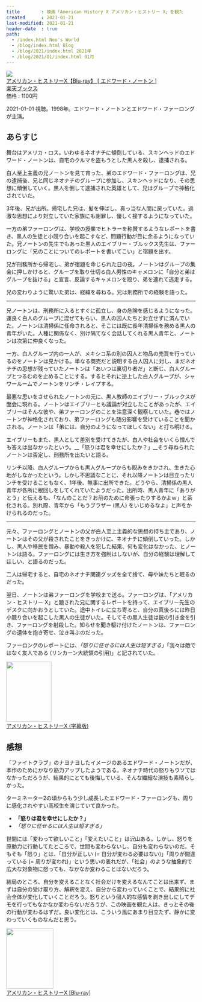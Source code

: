 ```yaml
---
title        : 映画「American History X アメリカン・ヒストリー X」を観た
created      : 2021-01-21
last-modified: 2021-01-21
header-date  : true
path:
  - /index.html Neo's World
  - /blog/index.html Blog
  - /blog/2021/index.html 2021年
  - /blog/2021/01/index.html 01月
---
```


<div class="ad-rakuten">
  <div class="ad-rakuten-image">
    <a href="https://hb.afl.rakuten.co.jp/hgc/g00q0722.waxyc9ff.g00q0722.waxyd017/?pc=https%3A%2F%2Fitem.rakuten.co.jp%2Fbook%2F11232804%2F&amp;m=http%3A%2F%2Fm.rakuten.co.jp%2Fbook%2Fi%2F14707407%2F">
      <img src="https://thumbnail.image.rakuten.co.jp/@0_mall/book/cabinet/4291/4988135864291.jpg?_ex=128x128">
    </a>
  </div>
  <div class="ad-rakuten-info">
    <div class="ad-rakuten-title">
      <a href="https://hb.afl.rakuten.co.jp/hgc/g00q0722.waxyc9ff.g00q0722.waxyd017/?pc=https%3A%2F%2Fitem.rakuten.co.jp%2Fbook%2F11232804%2F&amp;m=http%3A%2F%2Fm.rakuten.co.jp%2Fbook%2Fi%2F14707407%2F">アメリカン・ヒストリーX【Blu-ray】 [ エドワード・ノートン ]</a>
    </div>
    <div class="ad-rakuten-shop">
      <a href="https://hb.afl.rakuten.co.jp/hgc/g00q0722.waxyc9ff.g00q0722.waxyd017/?pc=https%3A%2F%2Fwww.rakuten.co.jp%2Fbook%2F&amp;m=http%3A%2F%2Fm.rakuten.co.jp%2Fbook%2F">楽天ブックス</a>
    </div>
    <div class="ad-rakuten-price">価格 : 1100円</div>
  </div>
</div>

2021-01-01 視聴。1998年。エドワード・ノートンとエドワード・ファーロングが主演。

## あらすじ

舞台はアメリカ・ロス。いわゆるネオナチに傾倒している、スキンヘッドのエドワード・ノートンは、自宅のクルマを盗もうとした黒人を殺し、逮捕される。

白人至上主義の兄ノートンを見て育った、弟のエドワード・ファーロングは、兄の逮捕後、兄と同じネオナチのグループに参加し、スキンヘッドになり、その思想に傾倒していく。黒人を倒して逮捕された英雄として、兄はグループで神格化されていた。

3年後、兄が出所。帰宅した兄は、髪を伸ばし、真っ当な人間に戻っていた。過激な思想により対立していた家族にも謝罪し、優しく接するようになっていた。

一方の弟ファーロングは、学校の授業でヒトラーを称賛するようなレポートを書き、黒人の生徒と小競り合いを起こすなど、問題行動が目に余るようになっていた。兄ノートンの先生でもあった黒人のエイブリー・ブルックス先生は、ファーロングに「兄のことについてのレポートを書いてこい」と宿題を出す。

兄が刑務所から帰宅し、弟が宿題を命じられた日の夜。ノートンはグループの集会に押しかけると、グループを取り仕切る白人男性のキャメロンに「自分と弟はグループを抜ける」と宣言、反論するキャメロンを殴り、弟を連れて逃走する。

兄の変わりように驚いた弟は、経緯を尋ねる。兄は刑務所での経験を語った。

---

兄ノートンは、刑務所に入るとすぐに孤立し、身の危険を感じるようになった。運良く白人のグループに混ぜてもらい、黒人の囚人たちと対立せずに済んでいた。ノートンは清掃係に任命されると、そこには既に長年清掃係を務める黒人の青年がいた。人種に関係なく、別け隔てなく会話してくれる黒人青年と、ノートンは次第に仲良くなった。

一方、白人グループ内の一人が、メキシコ系の別の囚人と物品の売買を行っているのをノートンは見かける。単なる商売だと説明する白人囚人に対し、まだネオナチの思想が残っていたノートンは「あいつは裏切り者だ」と断じ、白人グループとつるむのを止めることにする。するとそれに逆上した白人グループが、シャワールームでノートンをリンチ・レイプする。

最悪な思いをさせられたノートンの元に、黒人教師のエイブリー・ブルックスが面会に現れる。ノートンはエイブリーとも議論が対立したことがあったが、エイブリーはそんな彼や、弟ファーロングのことを注意深く観察していた。巷ではノートンが神格化されており、弟ファーロングも随分影響を受けていることを聞かされる。ノートンは「弟には、自分のようになってほしくない」と打ち明ける。

エイブリーもまた、黒人として差別を受けてきたが、白人や社会をいくら憎んでも答えは出なかったという。__「怒りは君を幸せにしたか？」__そう尋ねられたノートンは否定し、刑務所を出たいと語る。

リンチ以降、白人グループからも黒人グループからも睨みをきかされ、生きた心地がしなかったという。しかし不思議なことに、それ以降ノートンは目立ったリンチを受けることもなく、1年後、無事に出所できた。どうやら、清掃係の黒人青年が各所に根回しをしてくれていたようだった。出所時、黒人青年に「ありがとう」と伝えるも、「なんのことだ？お前のために命張ったりするかよｗ」と茶化される。別れ際、青年から「もうブラザー (黒人) をいじめるなよ」と声をかけられるのだった。

---

元々、ファーロングとノートンの父が白人至上主義的な思想の持ち主であり、ノートンはその父が殺されたことをきっかけに、ネオナチに傾倒していった。しかし、黒人や移民を憎み、暴動や殺人を犯した結果、何も変化はなかった、とノートンは語る。ファーロングには生き方を強制はしないが、自分の経験は理解してほしい、と語るのだった。

二人は帰宅すると、自宅のネオナチ関連グッズを全て捨て、母や妹たちと眠るのだった。

翌日、ノートンは弟ファーロングを学校まで送る。ファーロングは、「アメリカン・ヒストリー X」と題された兄に関するレポートを持って、エイブリー先生のデスクに向かおうとしていた。途中トイレに立ち寄ると、自分の真後ろには昨日小競り合いを起こした黒人の生徒がいた。そしてその黒人生徒は銃の引き金を引き、ファーロングを射殺した。知らせを聞き駆け付けたノートンは、ファーロングの遺体を抱き寄せ、泣き叫ぶのだった。

ファーロングのレポートには、_「怒りに任せるには人生は短すぎる」_「我々は敵ではなく友人である (リンカーン大統領の引用)」と記されていた。

<div class="ad-amazon">
  <div class="ad-amazon-image">
    <a href="https://www.amazon.co.jp/dp/B00HNYT03Y?tag=neos21-22&amp;linkCode=osi&amp;th=1&amp;psc=1">
      <img src="https://m.media-amazon.com/images/I/51w1H9Hv-9L._SL160_.jpg" width="120" height="160">
    </a>
  </div>
  <div class="ad-amazon-info">
    <div class="ad-amazon-title">
      <a href="https://www.amazon.co.jp/dp/B00HNYT03Y?tag=neos21-22&amp;linkCode=osi&amp;th=1&amp;psc=1">アメリカン・ヒストリーX (字幕版)</a>
    </div>
  </div>
</div>

## 感想

「ファイトクラブ」のナヨナヨしたイメージのあるエドワード・ノートンだが、本作のためにかなり筋力アップしたようである。ネオナチ時代の怒りもウソではなかっただろうが、結果的にとても後悔している、そんな繊細な演技も素晴らしかった。

ターミネーター2の頃からもう少し成長したエドワード・ファーロングも、周りに感化されやすい高校生を演じていて良かった。

- __「怒りは君を幸せにしたか？」__
- _「怒りに任せるには人生は短すぎる」_

世間には「変わって欲しいこと」「変えたいこと」は沢山ある。しかし、怒りを原動力に行動してたところで、世間も変わらないし、自分も変わらないのだ。そもそも「怒り」とは、「自分が正しい (= 自分が変わる必要はない)」「周りが間違っている (= 周りが変われ)」という思いの表れだが、「社会」のような抽象的で広大な対象物に怒っても、なかなか変わることはないだろう。

結局のところ、自分を変えることなく社会だけを変えるなんてことは出来ず、まずは自分の受け取り方、解釈を変え、自分から変わっていくことで、結果的に社会全体が変化していくことだろう。怒りという個人的な感情を剥き出しにしてデモを行ってもなかなか変わらないだろうが、この映画を観た人は、きっとその後の行動が変わるはずだ。良い変化とは、こういう風にあまり目立たず、静かに変わっていくものなんだと思う。

<div class="ad-amazon">
  <div class="ad-amazon-image">
    <a href="https://www.amazon.co.jp/dp/B0056A1OEA?tag=neos21-22&amp;linkCode=osi&amp;th=1&amp;psc=1">
      <img src="https://m.media-amazon.com/images/I/51SahPjrwxL._SL160_.jpg" width="125" height="160">
    </a>
  </div>
  <div class="ad-amazon-info">
    <div class="ad-amazon-title">
      <a href="https://www.amazon.co.jp/dp/B0056A1OEA?tag=neos21-22&amp;linkCode=osi&amp;th=1&amp;psc=1">アメリカン・ヒストリーX [Blu-ray]</a>
    </div>
  </div>
</div>
